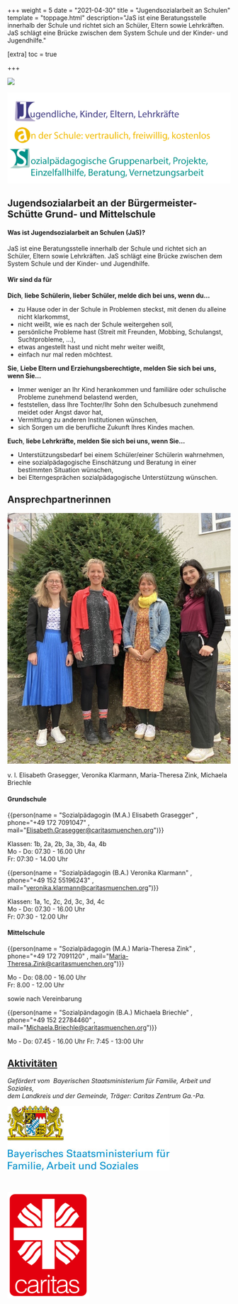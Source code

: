 +++
weight = 5
date = "2021-04-30"
title = "Jugendsozialarbeit an Schulen"
template = "toppage.html"
description="JaS ist eine Beratungsstelle innerhalb der Schule und richtet sich an Schüler, Eltern sowie Lehrkräften. JaS schlägt eine Brücke zwischen dem System Schule und der Kinder- und Jugendhilfe."

[extra]
toc = true

+++

<div class="triple">

![](infos/jugendsozialarbeit/images/JaS.png)

![](images/JaS_einzeln.png)

</div>

## **Jugendsozialarbeit an der Bürgermeister-Schütte Grund- und Mittelschule**

#### **Was ist Jugendsozialarbeit an Schulen (JaS)?**

JaS ist eine Beratungsstelle innerhalb der Schule und richtet sich an Schüler, Eltern sowie Lehrkräften. JaS schlägt eine Brücke zwischen dem System Schule und der Kinder- und Jugendhilfe.

<!-- more -->

#### Wir sind da für

**Dich**, **liebe Schülerin, lieber Schüler, melde dich bei uns, wenn du…**

- zu Hause oder in der Schule in Problemen steckst, mit denen du alleine nicht klarkommst,
- nicht weißt, wie es nach der Schule weitergehen soll,
- persönliche Probleme hast (Streit mit Freunden, Mobbing, Schulangst, Suchtprobleme, …),
- etwas angestellt hast und nicht mehr weiter weißt,
- einfach nur mal reden möchtest.

**Sie**, **Liebe Eltern und Erziehungsberechtigte, melden Sie sich bei uns, wenn Sie…**

- Immer weniger an Ihr Kind herankommen und familiäre oder schulische Probleme zunehmend belastend werden,
- feststellen, dass Ihre Tochter/Ihr Sohn den Schulbesuch zunehmend meidet oder Angst davor hat,
- Vermittlung zu anderen Institutionen wünschen,
- sich Sorgen um die berufliche Zukunft Ihres Kindes machen.

**Euch**, **liebe Lehrkräfte, melden Sie sich bei uns, wenn Sie…**

- Unterstützungsbedarf bei einem Schüler/einer Schülerin wahrnehmen,
- eine sozialpädagogische Einschätzung und Beratung in einer bestimmten Situation wünschen,
- bei Elterngesprächen sozialpädagogische Unterstützung wünschen.

## **Ansprechpartnerinnen**

![](images/Teambild.jpg)

v. l. Elisabeth Grasegger, Veronika Klarmann, Maria-Theresa Zink, Michaela Briechle

#### **Grundschule**

{{person(name = "Sozialpädagogin (M.A.) Elisabeth Grasegger" , phone="+49 172 7091047" , mail="Elisabeth.Grasegger@caritasmuenchen.org")}}

Klassen: 1b, 2a, 2b, 3a, 3b, 4a, 4b  
Mo - Do: 07.30 - 16.00 Uhr  
Fr: 07:30 - 14.00 Uhr  

{{person(name = "Sozialpädagogin (B.A.) Veronika Klarmann" , phone="+49 152 55196243" , mail="veronika.klarmann@caritasmuenchen.org")}}

Klassen: 1a, 1c, 2c, 2d, 3c, 3d, 4c  
Mo - Do: 07.30 - 16.00 Uhr  
Fr: 07:30 - 12.00 Uhr  

#### **Mittelschule**

{{person(name = "Sozialpädagogin (M.A.) Maria-Theresa Zink" , phone="+49 172 7091120" , mail="Maria-Theresa.Zink@caritasmuenchen.org")}}

Mo - Do: 08.00 - 16.00 Uhr  
Fr: 8.00 - 12.00 Uhr  

sowie nach Vereinbarung

{{person(name = "Sozialpändagogin (B.A.) Michaela Briechle" , phone="+49 152 22784460" , mail="Michaela.Briechle@caritasmuenchen.org")}}

Mo - Do: 07.45 - 16.00 Uhr
Fr: 7:45 - 13:00 Uhr


## [Aktivitäten](/categories/jugendsozialarbeit-an-schulen/)


_Gefördert vom  Bayerischen Staatsministerium für Familie, Arbeit und Soziales,_  
_dem Landkreis und der Gemeinde, Träger: Caritas Zentrum Ga.-Pa._
<div class="triple">

![](images/bayrisches-staatsministerium.jpg)

<br>

![](images/caritas_logo.png)

</div>
